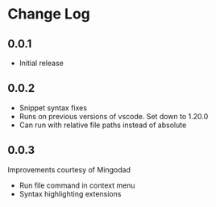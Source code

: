 # Change Log

## 0.0.1

- Initial release

## 0.0.2

- Snippet syntax fixes
- Runs on previous versions of vscode. Set down to 1.20.0
- Can run with relative file paths instead of absolute

## 0.0.3

Improvements courtesy of Mingodad

- Run file command in context menu
- Syntax highlighting extensions
